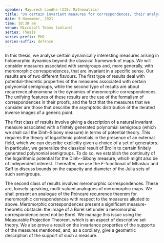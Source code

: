 ```yaml
---
speaker: Mayuresh Londhe (IISc Mathematics)
title: "On certain invariant measures for correspondences, their analysis, and an application to recurrence"
date: 9 November, 2021
time: 10:30 am
venue: Microsoft Teams (online)
series: Thesis
series-prefix: PhD
series-suffix: defence
---
```


In this thesis, we analyse certain dynamically interesting measures arising in holomorphic dynamics
beyond the classical framework of maps. We will consider measures associated with semigroups and, more
generally, with meromorphic correspondences, that are invariant in a specific sense. Our results are of
two different flavours. The first type of results deal with potential-theoretic properties of the measures
associated with certain polynomial semigroups, while the second type of results are about recurrence phenomena
in the dynamics of meromorphic correspondences. The unifying features of these results are the use of the
formalism of correspondences in their proofs, and the fact that the measures that we consider are those that
describe the asymptotic distribution of the iterated inverse images of a generic point.

The first class of results involve giving a description of a natural invariant measure associated with a
finitely generated polynomial semigroup (which we shall call the Dinh–Sibony measure) in terms of potential
theory. This requires the theory of logarithmic potentials in the presence of an external field, which we can
describe explicitly given a choice of a set of generators. In particular, we generalize the classical result
of Brolin to certain finitely generated polynomial semigroups. To do so, we establish the continuity of the
logarithmic potential for the Dinh--Sibony measure, which might also be of independent interest. Thereafter,
we use the $F$-functional of Mhaskar and Saff to discuss bounds on the capacity and diameter of the Julia sets
of such semigroups.

The second class of results involves meromorphic correspondences. These are, loosely speaking, multi-valued
analogues of meromorphic maps. We shall present an analogue of the Poincare recurrence theorem for meromorphic
correspondences with respect to the measures alluded to above. Meromorphic correspondences present a significant
measure-theoretic obstacle: the image of a Borel set under a meromorphic correspondence need not be Borel. We
manage this issue using the Measurable Projection Theorem, which is an aspect of descriptive set theory. We also
prove a result on the invariance properties of the supports of the measures mentioned, and, as a corollary, give
a geometric description of the support of such a measure.
